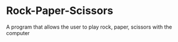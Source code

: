 # Rock-Paper-Scissors
A program that allows the user to play rock, paper, scissors with the computer
